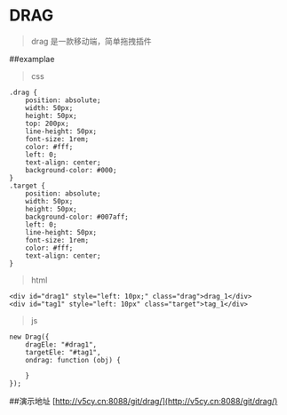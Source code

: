 # DRAG
>drag 是一款移动端，简单拖拽插件

##examplae
>css


	.drag {
        position: absolute;
        width: 50px;
        height: 50px;
        top: 200px;
        line-height: 50px;
        font-size: 1rem;
        color: #fff;
        left: 0;
        text-align: center;
        background-color: #000;
    }
    .target {
        position: absolute;
        width: 50px;
        height: 50px;
        background-color: #007aff;
        left: 0;
        line-height: 50px;
        font-size: 1rem;
        color: #fff;
        text-align: center;
    }

>html


	<div id="drag1" style="left: 10px;" class="drag">drag_1</div>
    <div id="tag1" style="left: 10px" class="target">tag_1</div>

>js

    
	new Drag({
	    dragEle: "#drag1",
	    targetEle: "#tag1",
	    ondrag: function (obj) {
			    
	    }
	});


##演示地址
[http://v5cy.cn:8088/git/drag/](http://v5cy.cn:8088/git/drag/)

